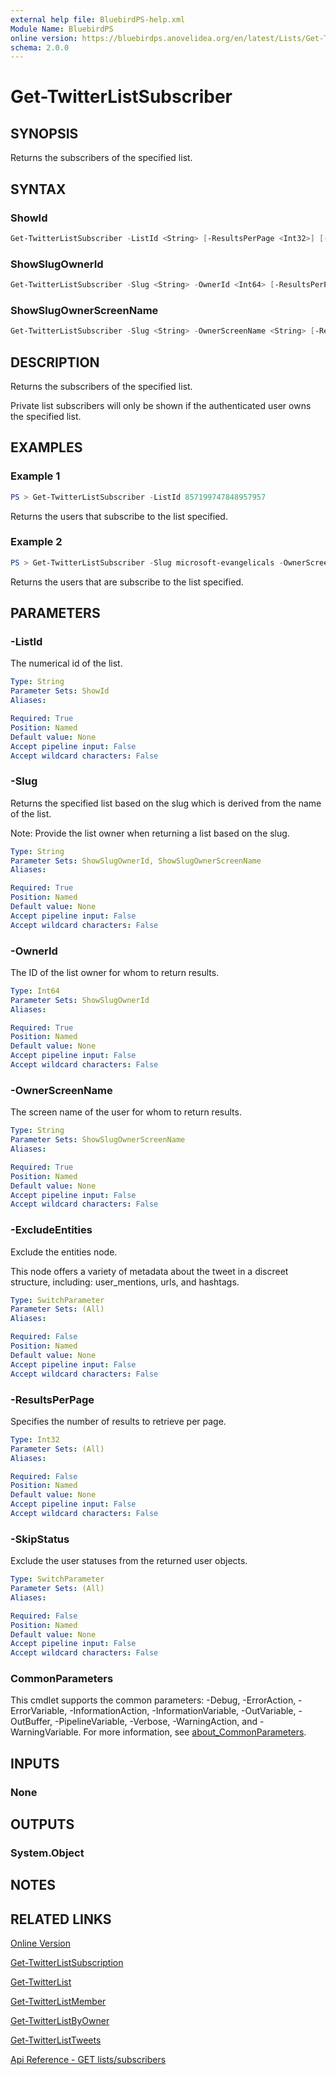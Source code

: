 ```yaml
---
external help file: BluebirdPS-help.xml
Module Name: BluebirdPS
online version: https://bluebirdps.anovelidea.org/en/latest/Lists/Get-TwitterListSubscriber
schema: 2.0.0
---
```


# Get-TwitterListSubscriber

## SYNOPSIS

Returns the subscribers of the specified list.

## SYNTAX

### ShowId

```powershell
Get-TwitterListSubscriber -ListId <String> [-ResultsPerPage <Int32>] [-SkipStatus] [-ExcludeEntities] [<CommonParameters>]
```

### ShowSlugOwnerId

```powershell
Get-TwitterListSubscriber -Slug <String> -OwnerId <Int64> [-ResultsPerPage <Int32>] [-SkipStatus] [-ExcludeEntities] [<CommonParameters>]
```

### ShowSlugOwnerScreenName

```powershell
Get-TwitterListSubscriber -Slug <String> -OwnerScreenName <String> [-ResultsPerPage <Int32>] [-SkipStatus] [-ExcludeEntities] [<CommonParameters>]
```

## DESCRIPTION

Returns the subscribers of the specified list.

Private list subscribers will only be shown if the authenticated user owns the specified list.

## EXAMPLES

### Example 1

```powershell
PS > Get-TwitterListSubscriber -ListId 857199747848957957
```

Returns the users that subscribe to the list specified.

### Example 2

```powershell
PS > Get-TwitterListSubscriber -Slug microsoft-evangelicals -OwnerScreenName thedavecarroll
```

Returns the users that are subscribe to the list specified.

## PARAMETERS

### -ListId

The numerical id of the list.

```yaml
Type: String
Parameter Sets: ShowId
Aliases:

Required: True
Position: Named
Default value: None
Accept pipeline input: False
Accept wildcard characters: False
```

### -Slug

Returns the specified list based on the slug which is derived from the name of the list.

Note: Provide the list owner when returning a list based on the slug.

```yaml
Type: String
Parameter Sets: ShowSlugOwnerId, ShowSlugOwnerScreenName
Aliases:

Required: True
Position: Named
Default value: None
Accept pipeline input: False
Accept wildcard characters: False
```

### -OwnerId

The ID of the list owner for whom to return results.

```yaml
Type: Int64
Parameter Sets: ShowSlugOwnerId
Aliases:

Required: True
Position: Named
Default value: None
Accept pipeline input: False
Accept wildcard characters: False
```

### -OwnerScreenName

The screen name of the user for whom to return results.

```yaml
Type: String
Parameter Sets: ShowSlugOwnerScreenName
Aliases:

Required: True
Position: Named
Default value: None
Accept pipeline input: False
Accept wildcard characters: False
```

### -ExcludeEntities

Exclude the entities node.

This node offers a variety of metadata about the tweet in a discreet structure, including: user_mentions, urls, and hashtags.

```yaml
Type: SwitchParameter
Parameter Sets: (All)
Aliases:

Required: False
Position: Named
Default value: None
Accept pipeline input: False
Accept wildcard characters: False
```

### -ResultsPerPage

Specifies the number of results to retrieve per page.

```yaml
Type: Int32
Parameter Sets: (All)
Aliases:

Required: False
Position: Named
Default value: None
Accept pipeline input: False
Accept wildcard characters: False
```

### -SkipStatus

Exclude the user statuses from the returned user objects.

```yaml
Type: SwitchParameter
Parameter Sets: (All)
Aliases:

Required: False
Position: Named
Default value: None
Accept pipeline input: False
Accept wildcard characters: False
```

### CommonParameters

This cmdlet supports the common parameters: -Debug, -ErrorAction, -ErrorVariable, -InformationAction, -InformationVariable, -OutVariable, -OutBuffer, -PipelineVariable, -Verbose, -WarningAction, and -WarningVariable. For more information, see [about_CommonParameters](http://go.microsoft.com/fwlink/?LinkID=113216).

## INPUTS

### None

## OUTPUTS

### System.Object

## NOTES

## RELATED LINKS

[Online Version](https://bluebirdps.anovelidea.org/en/latest/Lists/Get-TwitterListSubscriber)

[Get-TwitterListSubscription](https://bluebirdps.anovelidea.org/en/latest/Lists/Get-TwitterListSubscription)

[Get-TwitterList](https://bluebirdps.anovelidea.org/en/latest/Lists/Get-TwitterList)

[Get-TwitterListMember](https://bluebirdps.anovelidea.org/en/latest/Lists/Get-TwitterListMember)

[Get-TwitterListByOwner](https://bluebirdps.anovelidea.org/en/latest/Lists/Get-TwitterListByOwner)

[Get-TwitterListTweets](https://bluebirdps.anovelidea.org/en/latest/Lists/Get-TwitterListTweets)

[Api Reference - GET lists/subscribers](https://developer.twitter.com/en/docs/twitter-api/v1/accounts-and-users/create-manage-lists/api-reference/get-lists-subscribers)
